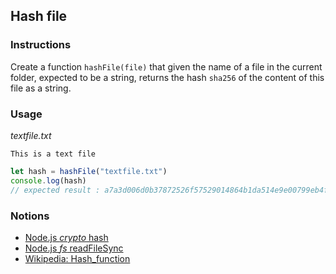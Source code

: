 ## Hash file

### Instructions

Create a function `hashFile(file)` that given the name of a file in the current folder, expected to be a string, returns the hash `sha256` of the content of this file as a string.

### Usage

_textfile.txt_

```
This is a text file
```

```js
let hash = hashFile("textfile.txt")
console.log(hash) 
// expected result : a7a3d006d0b37872526f57529014864b1da514e9e00799eb4f8b71d080c5a9a6
```

### Notions

- [Node.js _crypto_ hash](https://nodejs.org/docs/latest-v14.x/api/crypto.html#crypto_class_hash)
- [Node.js _fs_ readFileSync](https://nodejs.org/docs/latest-v14.x/api/fs.html#fs_fs_readfilesync_path_options)
- [Wikipedia: Hash_function](https://en.wikipedia.org/wiki/Hash_function)
